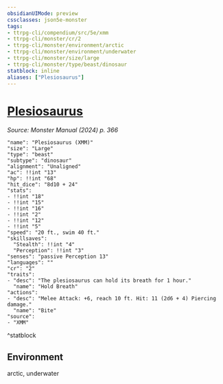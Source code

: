 ```yaml
---
obsidianUIMode: preview
cssclasses: json5e-monster
tags:
- ttrpg-cli/compendium/src/5e/xmm
- ttrpg-cli/monster/cr/2
- ttrpg-cli/monster/environment/arctic
- ttrpg-cli/monster/environment/underwater
- ttrpg-cli/monster/size/large
- ttrpg-cli/monster/type/beast/dinosaur
statblock: inline
aliases: ["Plesiosaurus"]
---
```

# [Plesiosaurus](3-Compendium\bestiary\beast/plesiosaurus-xmm.md)
*Source: Monster Manual (2024) p. 366*  

```statblock
"name": "Plesiosaurus (XMM)"
"size": "Large"
"type": "beast"
"subtype": "dinosaur"
"alignment": "Unaligned"
"ac": !!int "13"
"hp": !!int "68"
"hit_dice": "8d10 + 24"
"stats":
- !!int "18"
- !!int "15"
- !!int "16"
- !!int "2"
- !!int "12"
- !!int "5"
"speed": "20 ft., swim 40 ft."
"skillsaves":
  "Stealth": !!int "4"
  "Perception": !!int "3"
"senses": "passive Perception 13"
"languages": ""
"cr": "2"
"traits":
- "desc": "The plesiosaurus can hold its breath for 1 hour."
  "name": "Hold Breath"
"actions":
- "desc": "Melee Attack: +6, reach 10 ft. Hit: 11 (2d6 + 4) Piercing damage."
  "name": "Bite"
"source":
- "XMM"
```
^statblock

## Environment

arctic, underwater